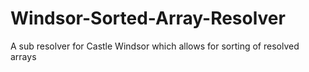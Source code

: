 Windsor-Sorted-Array-Resolver
=============================

A sub resolver for Castle Windsor which allows for sorting of resolved arrays